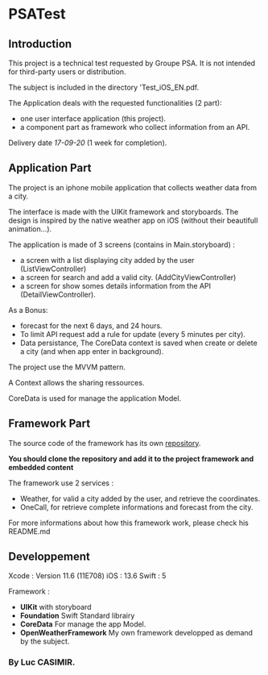 # PSATest

## Introduction

This project is a technical test requested by Groupe PSA. It is not intended for third-party users or distribution.

The subject is included in the directory 'Test_iOS_EN.pdf.

The Application deals with the requested functionalities (2 part):
- one user interface application (this project).
- a component part as framework who collect information from an API.

Delivery date *17-09-20* (1 week for completion).

## Application Part

The project is an iphone mobile application that collects weather data from a city.

The interface is made with the UIKit framework and storyboards. The design is inspired by the native weather app on iOS (without their beautifull animation...).

The application is made of 3 screens (contains in Main.storyboard) :
- a screen with a list displaying city added by the user (ListViewController)
- a screen for search and add a valid city. (AddCityViewController)
- a screen for show somes details information from the API (DetailViewController).

As a Bonus:
- forecast for the next 6 days, and 24 hours.
- To limit API request add a rule for update (every 5 minutes per city).
- Data persistance, The CoreData context is saved when create or delete a city (and when app enter in background). 

The project use the MVVM pattern. 

A Context allows the sharing ressources.

CoreData is used for manage the application Model.

## Framework Part

The source code of the framework has its own [repository](https://github.com/luccasim/MyOpenWeather).

**You should clone the repository and add it to the project framework and embedded content**

The framework use 2 services :
- Weather, for valid a city added by the user, and retrieve the coordinates.
- OneCall, for retrieve complete informations and forecast from the city.

For more informations about how this framework work, please check his README.md

## Developpement

Xcode : Version 11.6 (11E708)
iOS : 13.6
Swift : 5

Framework :
- **UIKit** with storyboard
- **Foundation** Swift Standard librairy
- **CoreData** For manage the app Model.
- **OpenWeatherFramework** My own framework developped as demand by the subject.

### By Luc CASIMIR.
